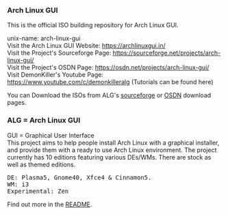 ### Arch Linux GUI

This is the official ISO building repository for Arch Linux GUI.

unix-name: arch-linux-gui <br>
Visit the Arch Linux GUI Website: https://archlinuxgui.in/ <br>
Visit the Project's Sourceforge Page: https://sourceforge.net/projects/arch-linux-gui/ <br>
Visit the Project's OSDN Page: https://osdn.net/projects/arch-linux-gui/ <br>
Visit DemonKiller's Youtube Page: https://www.youtube.com/c/demonkilleralg (Tutorials can be found here)


You can Download the ISOs from ALG's <a href="https://sourceforge.net/projects/arch-linux-gui/files/">sourceforge</a> or <a href="https://osdn.net/projects/arch-linux-gui/releases/">OSDN</a> download pages.

<h3>ALG = Arch Linux GUI</h3>
GUI = Graphical User Interface<br>
This project aims to help people install Arch Linux with a graphical installer, and provide them with a ready to use Arch Linux environment. The project currently has 10 editions featuring various DEs/WMs. There are stock as well as themed editions.
<pre>
DE: Plasma5, Gnome40, Xfce4 & Cinnamon5.
WM: i3
Experimental: Zen
</pre>
Find out more in the <a href="https://sourceforge.net/projects/arch-linux-gui/files/README.txt/download">README</a>.



